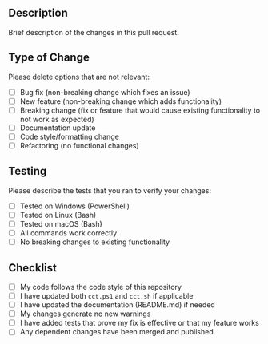 ## Description

Brief description of the changes in this pull request.

## Type of Change

Please delete options that are not relevant:

- [ ] Bug fix (non-breaking change which fixes an issue)
- [ ] New feature (non-breaking change which adds functionality)
- [ ] Breaking change (fix or feature that would cause existing functionality to not work as expected)
- [ ] Documentation update
- [ ] Code style/formatting change
- [ ] Refactoring (no functional changes)

## Testing

Please describe the tests that you ran to verify your changes:

- [ ] Tested on Windows (PowerShell)
- [ ] Tested on Linux (Bash)
- [ ] Tested on macOS (Bash)
- [ ] All commands work correctly
- [ ] No breaking changes to existing functionality

## Checklist

- [ ] My code follows the code style of this repository
- [ ] I have updated both `cct.ps1` and `cct.sh` if applicable
- [ ] I have updated the documentation (README.md) if needed
- [ ] My changes generate no new warnings
- [ ] I have added tests that prove my fix is effective or that my feature works
- [ ] Any dependent changes have been merged and published
